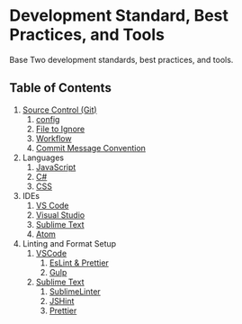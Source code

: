 # Development Standard, Best Practices, and Tools

Base Two development standards, best practices, and tools.

## Table of Contents

1. [Source Control (Git)](./source-control/)
   1. [config](/source-control/README.md#config)
   1. [File to Ignore](/source-control/README.md#files-to-ignore)
   1. [Workflow](/source-control/README.md#workflow)
   1. [Commit Message Convention](/source-control/README.md#commit-message-convention)
1. Languages
   1. [JavaScript](/javascript/README.md)
   1. [C#](CSharp/CSharp.md)
   1. [CSS](css/css.md)
1. IDEs
   1. [VS Code](/ide/vs-code/README.md)
   1. [Visual Studio](/ide/VisualStudio/README.md)
   1. [Sublime Text](/ide/Sublime/README.md)
   1. [Atom](/ide/atom/README.md)
1. Linting and Format Setup
   1. [VSCode](/ide/vs-code/README.md#VS-Code)
      1. [EsLint & Prettier](/ide/vs-code/README.md#ESLint-&-Prettier)
      1. [Gulp](/Gulp/README.md)
   1. [Sublime Text](/ide/Sublime/README.md)
      1. [SublimeLinter](/ide/Sublime/README.md#SublimeLinter)
      1. [JSHint](/ide/Sublime/README.md#JSHint)
      1. [Prettier](/ide/Sublime/README.md#Prettier)
